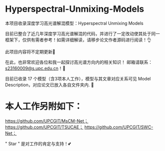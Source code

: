 # Hyperspectral-Unmixing-Models
本项目收录深度学习高光谱解混模型：Hyperspectral Unmixing Models

目前已整合了近几年深度学习高光谱解混的代码，并进行了一定改动使其处于同一框架下，仅供有需者参考！如需详细解读，请移步论文作者源码进行阅读！👌

此项目内容将不定期更新🤞

在此，也非常欢迎各位和我一起探讨高光谱方向内的相关知识！ 邮箱请联系：s23160009@s.upc.edu.cn！🤝

目前已收录 17 个模型（含3项本人工作），模型与其文章对应关系可见 Model Description，对应论文已放入各自文件夹内. 🥳

# 本人工作另附如下：
https://github.com/UPCGIT/MsCM-Net；
https://github.com/UPCGIT/TSUCAE；
https://github.com/UPCGIT/SWC-Net；

" Star " 是对工作的肯定与支持！💕
